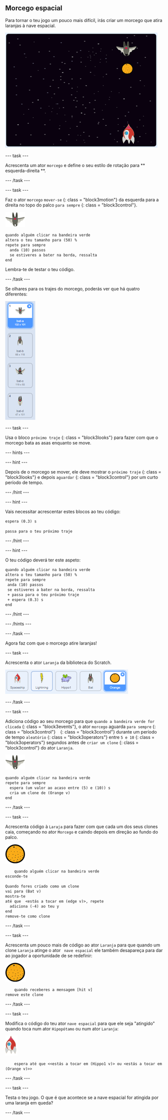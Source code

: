 ## Morcego espacial

Para tornar o teu jogo um pouco mais difícil, irás criar um morcego que atira laranjas à nave espacial.

![um morcego a atirar uma laranja à nave espacial](images/bat-oranges.png)

\--- task \---

Acrescenta um ator ` morcego ` e define o seu estilo de rotação para ** esquerda-direita **.

\--- /task \---

\--- task \---

Faz o ator ` morcego ` ` mover-se ` {: class = "block3motion"} da esquerda para a direita no topo do palco ` para sempre ` {: class = "block3control"}.

![ator morcego](images/bat-sprite.png)

```blocks3
quando alguém clicar na bandeira verde
altera o teu tamanho para (50) %
repete para sempre 
  anda (10) passos
  se estiveres a bater na borda, ressalta
end
```

Lembra-te de testar o teu código.

\--- /task \---

Se olhares para os trajes do morcego, poderás ver que há quatro diferentes:

![captura de ecrã](images/invaders-bat-costume.png)

\--- task \---

Usa o bloco ` próximo traje ` {: class = "block3looks"} para fazer com que o morcego bata as asas enquanto se move.

\--- hints \---

\--- hint \---

Depois de o morcego se mover, ele deve mostrar o ` próximo traje ` {: class = "block3looks"} e depois ` aguardar ` {: class = "block3control"} por um curto período de tempo.

\--- /hint \---

\--- hint \---

Vais necessitar acrescentar estes blocos ao teu código:

```blocks3
espera (0.3) s

passa para o teu próximo traje
```

\--- /hint \---

\--- hint \---

O teu código deverá ter este aspeto:

```blocks3
quando alguém clicar na bandeira verde
altera o teu tamanho para (50) %
repete para sempre 
 anda (10) passos
 se estiveres a bater na borda, ressalta
 + passa para o teu próximo traje
 + espera (0.3) s
end
```

\--- /hint \---

\--- /hints \---

\--- /task \---

Agora faz com que o morcego atire laranjas!

\--- task \---

Acrescenta o ator ` Laranja ` da biblioteca do Scratch.

![captura de ecrã](images/invaders-orange.png)

\--- /task \---

\--- task \---

Adiciona código ao seu morcego para que ` quando a bandeira verde for clicada ` {: class = "block3events"}, o ator ` morcego ` aguarda ` para sempre ` {: class = "block3control"} ` ` {: class = "block3control"} durante um período de tempo ` aleatório ` {: class = "block3operators"} entre ` 5 e 10 ` {: class = "block3operators"} segundos antes de ` criar um clone ` {: class = "block3control"} do ator ` Laranja `.

![ator morcego](images/bat-sprite.png)

```blocks3
quando alguém clicar na bandeira verde
repete para sempre 
  espera (um valor ao acaso entre (5) e (10)) s
  cria um clone de (Orange v)
end
```

\--- /task \---

\--- task \---

Acrescenta código à ` Laraja ` para fazer com que cada um dos seus clones caia, começando no ator ` Morcego ` e caindo depois em direção ao fundo do palco.

![ator laranja](images/orange-sprite.png)

```blocks3
    quando alguém clicar na bandeira verde
esconde-te

Quando fores criado como um clone
vai para (Bat v)
mostra-te
até que  <estás a tocar em (edge v)>, repete 
  adiciona (-4) ao teu y
end
remove-te como clone
```

\--- /task \---

\--- task \---

Acrescenta um pouco mais de código ao ator ` Laranja ` para que quando um clone ` Laranja ` atinge o ator ` nave espacial` ele também desapareça para dar ao jogador a oportunidade de se redefinir:

![ator laranja](images/orange-sprite.png)

```blocks3
    quando receberes a mensagem [hit v]
remove este clone
```

\--- /task \---

\--- task \---

Modifica o código do teu ator ` nave espacial ` para que ele seja "atingido" quando toca num ator ` Hipopótamo ` ou num ator ` Laranja `:

![ator Foguetão](images/rocket-sprite.png)

```blocks3
    espera até que <<estás a tocar em (Hippo1 v)> ou <estás a tocar em (Orange v)>>
```

\--- /task \---

\--- task \---

Testa o teu jogo. O que é que acontece se a nave espacial for atingida por uma laranja em queda?

\--- /task \---